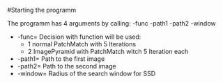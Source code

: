 #Starting the programm

The programm has 4 arguments by calling:
-func -path1 -path2 -window

- -func= Decision with function will be used:
  - 1 normal PatchMatch with 5 Iterations
  - 2 ImagePyramid with PatchMatch witch 5 Iteration each
- -path1= Path to the first image
- -path2= Path to the second image
- -window= Radius of the search window for SSD

